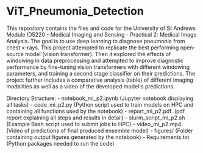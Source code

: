# ViT_Pneumonia_Detection
This repository contains the files and code for the University of St Andrews Module ID5220 - Medical Imaging and Sensing - Practical 2: Medical Image Analysis. The goal is to use deep learning to diagnose pneumonia from chest x-rays. This project attempted to replicate the best performing open-source model (vision transformer). Then it explored the effects of windowing in data preprocessing and attempted to improve diagnostic performance by fine-tuning vision transformers with different windowing parameters, and training a second stage classifier on their predictions. The project further includes a comparative analysis (table) of different imaging modalities as well as a video of the developed model's predictions.

Directory Structure:
  	- notebook_mi_p2.ipynb   (Jupyter notebook displaying all tasks)
	- code_mi_p2.py   (Python script used to train models on HPC and containing all functions used by the notebook)
	- report_mi_p2.pdf.   (pdf report explaining all steps and results in detail)
	- slurm_script_mi_p2.sh  (Example Bash script used to submit jobs to HPC)
	- video_mi_p2.mp4  (Video of predictions of final produced ensemble model)
	- figures/   (Folder containing output figures generated by the notebook)
 	- Requirements.txt   (Python packages needed to run the code)
